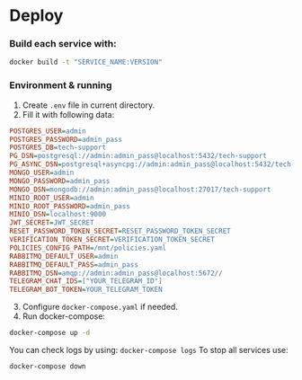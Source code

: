 # Deploy

### Build each service with:
```bash
docker build -t "SERVICE_NAME:VERSION"
```

### Environment & running
1. Create `.env` file in current directory.
2. Fill it with following data:
```ini
POSTGRES_USER=admin
POSTGRES_PASSWORD=admin_pass
POSTGRES_DB=tech-support
PG_DSN=postgresql://admin:admin_pass@localhost:5432/tech-support
PG_ASYNC_DSN=postgresql+asyncpg://admin:admin_pass@localhost:5432/tech-support
MONGO_USER=admin
MONGO_PASSWORD=admin_pass
MONGO_DSN=mongodb://admin:admin_pass@localhost:27017/tech-support
MINIO_ROOT_USER=admin
MINIO_ROOT_PASSWORD=admin_pass
MINIO_DSN=localhost:9000
JWT_SECRET=JWT_SECRET
RESET_PASSWORD_TOKEN_SECRET=RESET_PASSWORD_TOKEN_SECRET
VERIFICATION_TOKEN_SECRET=VERIFICATION_TOKEN_SECRET
POLICIES_CONFIG_PATH=/mnt/policies.yaml
RABBITMQ_DEFAULT_USER=admin
RABBITMQ_DEFAULT_PASS=admin_pass
RABBITMQ_DSN=amqp://admin:admin_pass@localhost:5672//
TELEGRAM_CHAT_IDS=["YOUR_TELEGRAM_ID"]
TELEGRAM_BOT_TOKEN=YOUR_TELEGRAM_TOKEN
```
3. Configure `docker-compose.yaml` if needed.
4. Run docker-compose:
```bash
docker-compose up -d
```

You can check logs by using: `docker-compose logs`
To stop all services use:
```bash
docker-compose down
```